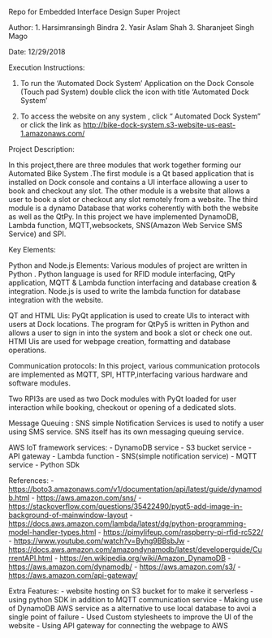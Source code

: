 Repo for Embedded Interface Design Super Project

Author: 
	1. Harsimransingh Bindra
	2. Yasir Aslam Shah
	3. Sharanjeet Singh Mago

Date: 12/29/2018

Execution Instructions:

1. To run the ‘Automated Dock System’ Application on the Dock Console (Touch pad System) double click the icon with title ‘Automated Dock System’

2. To access the website on any system , click “ Automated Dock System” or click the link as http://bike-dock-system.s3-website-us-east-1.amazonaws.com/

Project Description:

In this project,there are three modules that work together forming our Automated Bike System .The first module is a Qt based application that is installed on Dock console and contains a UI interface allowing a user to book and checkout any slot. The other module is a website that allows a user to book a slot or checkout any slot remotely from a website. The third module is a dynamo Database that works coherently with both the website as well as the QtPy. In this project we have implemented DynamoDB, Lambda function, MQTT,websockets, SNS(Amazon Web Service SMS Service) and SPI. 

Key Elements:

Python and Node.js Elements: Various modules of project are written in Python . Python language is used for RFID module interfacing, QtPy application, MQTT & Lambda function interfacing and database creation & integration. Node.js is used to write the lambda function for database integration with the website.

QT and HTML Uis: PyQt application is used to create UIs to interact with users at Dock locations. The program for QtPy5 is written in Python and allows a user to sign in into the system and book a slot or check one out. HTMl Uis are used for webpage creation, formatting and database operations.

Communication protocols: In this project, various communication protocols are implemented as MQTT, SPI, HTTP,interfacing various hardware and software modules.

Two RPI3s are used as two Dock modules with PyQt loaded for user interaction while booking, checkout or opening of a dedicated slots.

Message Queuing : SNS simple Notification Services is used to notify a user using SMS service. SNS itself has its own messaging queuing service.

AWS IoT framework services: 
	- DynamoDB service
	- S3 bucket service
	- API gateway
	- Lambda function
	- SNS(simple notification service)
	- MQTT service
	- Python SDk

References:
	- https://boto3.amazonaws.com/v1/documentation/api/latest/guide/dynamodb.html
	- https://aws.amazon.com/sns/
	- https://stackoverflow.com/questions/35422490/pyqt5-add-image-in-background-of-mainwindow-layout
	- https://docs.aws.amazon.com/lambda/latest/dg/python-programming-model-handler-types.html
	- https://pimylifeup.com/raspberry-pi-rfid-rc522/ 
	- https://www.youtube.com/watch?v=Byhg9BBsbJw
	- https://docs.aws.amazon.com/amazondynamodb/latest/developerguide/CurrentAPI.html 
	- https://en.wikipedia.org/wiki/Amazon_DynamoDB
	- https://aws.amazon.com/dynamodb/
	- https://aws.amazon.com/s3/
	- https://aws.amazon.com/api-gateway/

Extra Features:
	- website hosting on S3 bucket for to make it serverless
	- using python SDK in addition to MQTT communication service
	- Making use of DynamoDB AWS service as a alternative to use local database to avoi a single point of failure
	- Used Custom stylesheets to improve the UI of the website
	- Using API gateway for connecting the webpage to AWS
